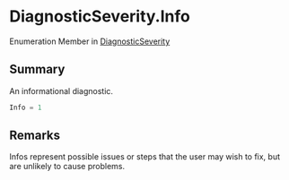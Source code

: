 # DiagnosticSeverity.Info

Enumeration Member in [DiagnosticSeverity](/docs/api/csharp/yarn.compiler.diagnostic.diagnosticseverity.md)

## Summary


An informational diagnostic.


```csharp
Info = 1
```

## Remarks


Infos represent possible issues or steps that the user may wish
to fix, but are unlikely to cause problems.


